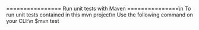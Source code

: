 
================ Run unit tests with Maven ===============\n
To run unit tests contained in this mvn project\n
Use the following command on your CLI:\n
$mvn test

